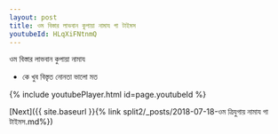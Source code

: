 ```yaml
---
layout: post
title: ওম বিস্তার লাভবান কুপায়া নামায গা টাইমস
youtubeId: HLqXiFNtnmQ
---
```

 
 
 ওম বিস্তার লাভবান কুপায়া নামায  
 
 -  কে খুব বিস্তৃত নোনতা ভালো মত 
 
  
 
  
 
 
 
 
 
 


{% include youtubePlayer.html id=page.youtubeId %}
 
[Next]({{ site.baseurl }}{% link  split2/_posts/2018-07-18-ওম ত্রিযুগায় নামায গা টাইমস.md%})
 
